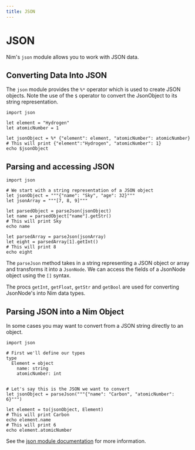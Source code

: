 ```yaml
---
title: JSON
---
```

# JSON

Nim's `json` module allows you to work with JSON data.

## Converting Data Into JSON

The `json` module provides the `%*` operator which is used to create JSON objects. Note the use of the `$` operator to convert the JsonObject to its string representation.

``` nimrod
import json

let element = "Hydrogen"
let atomicNumber = 1

let jsonObject = %* {"element": element, "atomicNumber": atomicNumber}
# This will print {"element":"Hydrogen", "atomicNumber": 1}
echo $jsonObject
```

## Parsing and accessing JSON

``` nimrod
import json

# We start with a string representation of a JSON object
let jsonObject = """{"name": "Sky", "age": 32}"""
let jsonArray = """[7, 8, 9]"""

let parsedObject = parseJson(jsonObject)
let name = parsedObject["name"].getStr()
# This will print Sky
echo name

let parsedArray = parseJson(jsonArray)
let eight = parsedArray[1].getInt()
# This will print 8
echo eight
```

The `parseJson` method takes in a string representing a JSON object or array and transforms it into a `JsonNode`. We can access the fields of a JsonNode object using the `[]` syntax.

The procs `getInt`, `getFloat`, `getStr` and `getBool` are used for converting JsonNode's into Nim data types.

## Parsing JSON into a Nim Object

In some cases you may want to convert from a JSON string directly to an object.

``` nimrod
import json

# First we'll define our types
type
  Element = object
    name: string
    atomicNumber: int


# Let's say this is the JSON we want to convert
let jsonObject = parseJson("""{"name": "Carbon", "atomicNumber": 6}""")

let element = to(jsonObject, Element)
# This will print Carbon
echo element.name
# This will print 6
echo element.atomicNumber
```

See the [json module documentation](https://nim-lang.org/docs/json.html) for more information.
